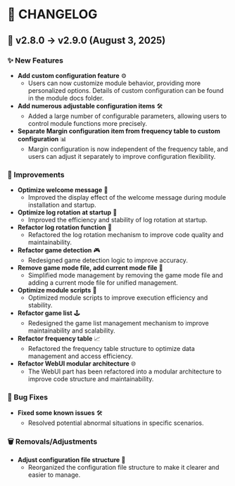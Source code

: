 # 📝 CHANGELOG

## 🚀 v2.8.0 → v2.9.0 (August 3, 2025)

### ✨ New Features

- **Add custom configuration feature** ⚙️
  - Users can now customize module behavior, providing more personalized options. Details of custom configuration can be found in the module docs folder.
- **Add numerous adjustable configuration items** 🛠️
  - Added a large number of configurable parameters, allowing users to control module functions more precisely.
- **Separate Margin configuration item from frequency table to custom configuration** 📊
  - Margin configuration is now independent of the frequency table, and users can adjust it separately to improve configuration flexibility.

### 🔧 Improvements

- **Optimize welcome message** 👋
  - Improved the display effect of the welcome message during module installation and startup.
- **Optimize log rotation at startup** 📒
  - Improved the efficiency and stability of log rotation at startup.
- **Refactor log rotation function** 🔄
  - Refactored the log rotation mechanism to improve code quality and maintainability.
- **Refactor game detection** 🎮
  - Redesigned game detection logic to improve accuracy.
- **Remove game mode file, add current mode file** 📄
  - Simplified mode management by removing the game mode file and adding a current mode file for unified management.
- **Optimize module scripts** 🧠
  - Optimized module scripts to improve execution efficiency and stability.
- **Refactor game list** 🕹️
  - Redesigned the game list management mechanism to improve maintainability and scalability.
- **Refactor frequency table** 📈
  - Refactored the frequency table structure to optimize data management and access efficiency.
- **Refactor WebUI modular architecture** 🌐
  - The WebUI part has been refactored into a modular architecture to improve code structure and maintainability.

### 🐛 Bug Fixes

- **Fixed some known issues** 🛠️
  - Resolved potential abnormal situations in specific scenarios.

### 🗑️ Removals/Adjustments

- **Adjust configuration file structure** 📁
  - Reorganized the configuration file structure to make it clearer and easier to manage.

